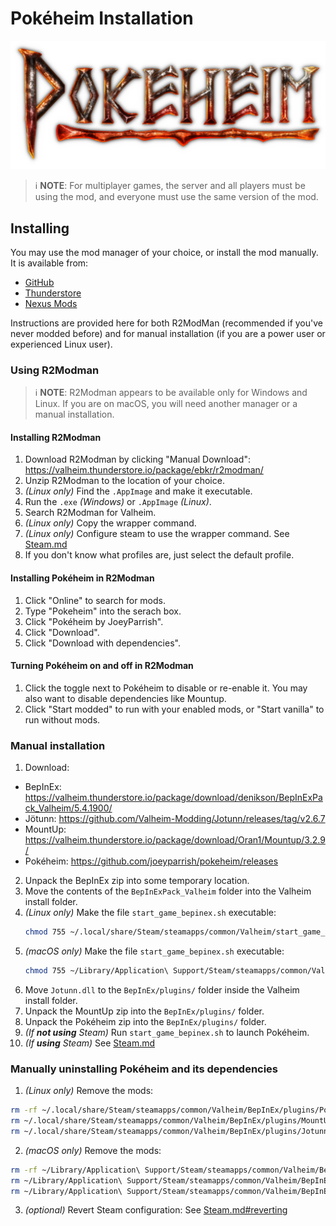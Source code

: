# Pokéheim Installation

![Pokéheim Logo](https://github.com/joeyparrish/pokeheim/raw/main/Pokeheim/Assets/Logo.png)

> :information_source: **NOTE**: For multiplayer games, the server and all
> players must be using the mod, and everyone must use the same version of the
> mod.


## Installing

You may use the mod manager of your choice, or install the mod manually.  It is
available from:
 - [GitHub](https://github.com/joeyparrish/pokeheim/releases)
 - [Thunderstore](https://TODO)
 - [Nexus Mods](https://TODO)

Instructions are provided here for both R2ModMan (recommended if you've never
modded before) and for manual installation (if you are a power user or
experienced Linux user).


### Using R2Modman

> :information_source: **NOTE**: R2Modman appears to be available only for
> Windows and Linux.  If you are on macOS, you will need another manager or a
> manual installation.


#### Installing R2Modman

1. Download R2Modman by clicking "Manual Download":
   https://valheim.thunderstore.io/package/ebkr/r2modman/
2. Unzip R2Modman to the location of your choice.
3. _(Linux only)_ Find the `.AppImage` and make it executable.
4. Run the `.exe` _(Windows)_ or `.AppImage` _(Linux)_.
5. Search R2Modman for Valheim.
6. _(Linux only)_ Copy the wrapper command.
7. _(Linux only)_ Configure steam to use the wrapper command.
   See [Steam.md](https://github.com/joeyparrish/pokeheim/blob/main/docs/Steam.md)
8. If you don't know what profiles are, just select the default profile.


#### Installing Pokéheim in R2Modman

1. Click "Online" to search for mods.
2. Type "Pokeheim" into the serach box.
3. Click "Pokéheim by JoeyParrish".
4. Click "Download".
5. Click "Download with dependencies".


#### Turning Pokéheim on and off in R2Modman

1. Click the toggle next to Pokéheim to disable or re-enable it.  You may also
   want to disable dependencies like Mountup.
2. Click "Start modded" to run with your enabled mods, or "Start vanilla" to
   run without mods.


### Manual installation

1. Download:

 - BepInEx: https://valheim.thunderstore.io/package/download/denikson/BepInExPack_Valheim/5.4.1900/
 - Jötunn: https://github.com/Valheim-Modding/Jotunn/releases/tag/v2.6.7
 - MountUp: https://valheim.thunderstore.io/package/download/Oran1/Mountup/3.2.9/
 - Pokéheim: https://github.com/joeyparrish/pokeheim/releases

2. Unpack the BepInEx zip into some temporary location.
3. Move the contents of the `BepInExPack_Valheim` folder into the Valheim
   install folder.
4. _(Linux only)_ Make the file `start_game_bepinex.sh` executable:
   ```sh
   chmod 755 ~/.local/share/Steam/steamapps/common/Valheim/start_game_bepinex.sh
   ```
5. _(macOS only)_ Make the file `start_game_bepinex.sh` executable:
   ```sh
   chmod 755 ~/Library/Application\ Support/Steam/steamapps/common/Valheim/start_game_bepinex.sh
   ```
6. Move `Jotunn.dll` to the `BepInEx/plugins/` folder inside the Valheim
   install folder.
7. Unpack the MountUp zip into the `BepInEx/plugins/` folder.
8. Unpack the Pokéheim zip into the `BepInEx/plugins/` folder.
9. _(If **not using** Steam)_ Run `start_game_bepinex.sh` to launch Pokéheim.
10. _(If **using** Steam)_
   See [Steam.md](https://github.com/joeyparrish/pokeheim/blob/main/docs/Steam.md)


### Manually uninstalling Pokéheim and its dependencies

1. _(Linux only)_ Remove the mods:
  ```sh
  rm -rf ~/.local/share/Steam/steamapps/common/Valheim/BepInEx/plugins/Pokeheim/
  rm ~/.local/share/Steam/steamapps/common/Valheim/BepInEx/plugins/MountUp.dll
  rm ~/.local/share/Steam/steamapps/common/Valheim/BepInEx/plugins/Jotunn.dll
  ```
2. _(macOS only)_ Remove the mods:
  ```sh
  rm -rf ~/Library/Application\ Support/Steam/steamapps/common/Valheim/BepInEx/plugins/Pokeheim/
  rm ~/Library/Application\ Support/Steam/steamapps/common/Valheim/BepInEx/plugins/MountUp.dll
  rm ~/Library/Application\ Support/Steam/steamapps/common/Valheim/BepInEx/plugins/Jotunn.dll
  ```
3. _(optional)_ Revert Steam configuration:
   See [Steam.md#reverting](https://github.com/joeyparrish/pokeheim/blob/main/docs/Steam.md#reverting)
